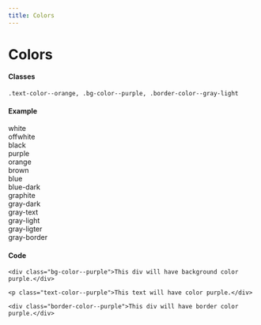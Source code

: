 ```yaml
---
title: Colors
---
```


# Colors

#### Classes
`.text-color--orange, .bg-color--purple, .border-color--gray-light`

#### Example
<div class="color-palette">
  <div class="color-palette__item bg-color--white text-color--black">white</div>
  <div class="color-palette__item bg-color--offwhite">offwhite</div>
  <div class="color-palette__item bg-color--black text-color--white">black</div>
  <div class="color-palette__item bg-color--purple text-color--white">purple</div>
  <div class="color-palette__item bg-color--orange">orange</div>
  <div class="color-palette__item bg-color--brown text-color--white">brown</div>
  <div class="color-palette__item bg-color--blue text-color--white">blue</div>
  <div class="color-palette__item bg-color--blue-dark text-color--white">blue-dark</div>
  <div class="color-palette__item bg-color--graphite text-color--white">graphite</div>
  <div class="color-palette__item bg-color--gray-dark">gray-dark</div>
  <div class="color-palette__item bg-color--gray-text">gray-text</div>
  <div class="color-palette__item bg-color--gray-light">gray-light</div>
  <div class="color-palette__item bg-color--gray-lighter">gray-ligter</div>
  <div class="color-palette__item bg-color--gray-border">gray-border</div>
</div>

#### Code
```
<div class="bg-color--purple">This div will have background color purple.</div>
```
```
<p class="text-color--purple">This text will have color purple.</div>
```
```
<div class="border-color--purple">This div will have border color purple.</div>
```
